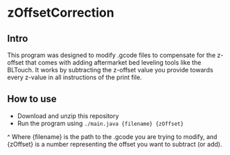 # zOffsetCorrection

## Intro
This program was designed to modify .gcode files to compensate for the z-offset that comes with adding aftermarket bed leveling tools like the BLTouch.
It works by subtracting the z-offset value you provide towards every z-value in all instructions of the print file.

## How to use
- Download and unzip this repository
- Run the program using ```./main.java {filename} {zOffset} ```

^ Where {filename} is the path to the .gcode you are trying to modify, and {zOffset} is a number representing the offset you want to subtract (or add).
